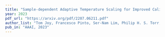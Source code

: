 ```yaml
---
title: "Sample-dependent Adaptive Temperature Scaling for Improved Calibration"
year: 2023
pdf_url: "https://arxiv.org/pdf/2207.06211.pdf"
author_list: "Tom Joy, Francesco Pinto, Ser-Nam Lim, Philip H. S. Torr, Puneet K. Dokania"
pub_in: "AAAI, 2023"
---
```

